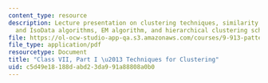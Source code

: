 ```yaml
---
content_type: resource
description: Lecture presentation on clustering techniques, similarity metric, K-means
  and IsoData algorithms, EM algorithm, and hierarchical clustering schemes.
file: https://ol-ocw-studio-app-qa.s3.amazonaws.com/courses/9-913-pattern-recognition-for-machine-vision-fall-2004/c5d49e18188dabd23da991a88808a0b0_class7_2004.pdf
file_type: application/pdf
resourcetype: Document
title: "Class VII, Part I \u2013 Techniques for Clustering"
uid: c5d49e18-188d-abd2-3da9-91a88808a0b0
---
```

